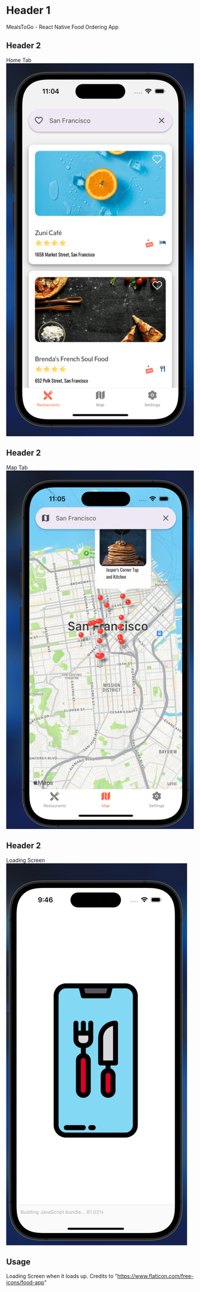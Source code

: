 # Header 1
MealsToGo - React Native Food Ordering App


## Header 2
Home Tab
![Home Tab](./HomeTab-min.png)



## Header 2
Map Tab
![Alt Text](./MapTab-min.png)



## Header 2
Loading Screen 
![Loading Screen](./LoadingScreen-min.png)

## Usage
Loading Screen when it loads up.
Credits to "https://www.flaticon.com/free-icons/food-app"

